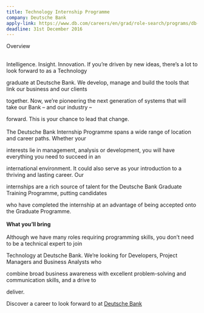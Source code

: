 ```yaml
---
title: Technology Internship Programme
company: Deutsche Bank
apply-link: https://www.db.com/careers/en/grad/role-search/programs/db-internship-programme-group-technology-operations.html
deadline: 31st December 2016
---
```


Overview<br><br>

<p>
Intelligence. Insight. Innovation. If you’re driven by new ideas, there’s a lot to look forward to as a Technology 

graduate at Deutsche Bank. We develop, manage and build the tools that link our business and our clients 

together. Now, we’re pioneering the next generation of systems that will take our Bank – and our industry –

forward. This is your chance to lead that change.
<br><br>
The Deutsche Bank Internship Programme spans a wide range of location and career paths. Whether your 

interests lie in management, analysis or development, you will have everything you need to succeed in an 

international environment. It could also serve as your introduction to a thriving and lasting career. Our 

internships are a rich source of talent for the Deutsche Bank Graduate Training Programme, putting candidates 

who have completed the internship at an advantage of being accepted onto the Graduate Programme. 
<br><br>
<b>What you’ll bring</b>
<br><br>
Although we have many roles requiring programming skills, you don’t need to be a technical expert to join 

Technology at Deutsche Bank. We’re looking for Developers, Project Managers and Business Analysts who 

combine broad business awareness with excellent problem-solving and communication skills, and a drive to 

deliver.
</p>

Discover a career to look forward to at <a href="https://www.db.com/careers/technology"> Deutsche Bank </a>